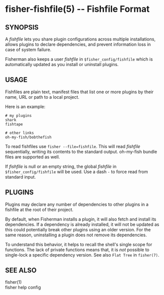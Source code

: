fisher-fishfile(5) -- Fishfile Format
=====================================

## SYNOPSIS

A *fishfile* lets you share plugin configurations across multiple installations, allows plugins to declare dependencies, and prevent information loss in case of system failure.

Fisherman also keeps a user *fishfile* in `$fisher_config/fishfile` which is automatically updated as you install or uninstall plugins.

## USAGE

Fishfiles are plain text, manifest files that list one or more plugins by their name, URL or path to a local project.

Here is an example:

```
# my plugins
shark
fishtape

# other links
oh-my-fish/bobthefish
```

To read fishfiles use `fisher --file=fishfile`. This will read *fishfile* sequentially, writing its contents to the standard output. oh-my-fish bundle files are supported as well.

If *fishfile* is null or an empty string, the global *fishfile* in `$fisher_config/fishfile` will be used. Use a dash `-` to force read from standard input.

## PLUGINS

Plugins may declare any number of dependencies to other plugins in a fishfile at the root of their project.

By default, when Fisherman installs a plugin, it will also fetch and install its dependencies. If a dependency is already installed, it will not be updated as this could potentially break other plugins using an older version. For the same reason, uninstalling a plugin does not remove its dependencies.

To understand this behavior, it helps to recall the shell's single scope for functions. The lack of private functions means that, it is *not* possible to single-lock a specific dependency version. See also `Flat Tree` in `fisher(7)`.

## SEE ALSO

fisher(1)<br>
fisher help config<br>
